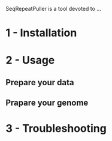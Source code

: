 SeqRepeatPuller is a tool devoted to …

# 1 - Installation

# 2 - Usage

## Prepare your data

## Prapare your genome

## 

# 3 - Troubleshooting


